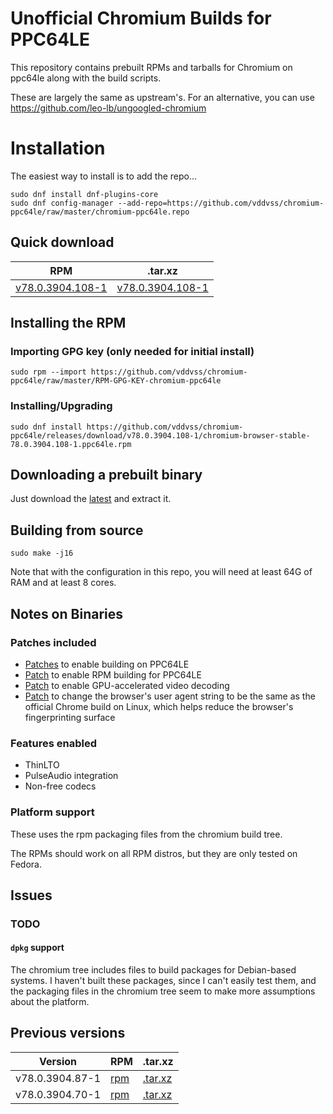 # Unofficial Chromium Builds for PPC64LE

This repository contains prebuilt RPMs and tarballs for Chromium on ppc64le
along with the build scripts.

These are largely the same as upstream's. For an alternative, you can use https://github.com/leo-lb/ungoogled-chromium

# Installation

The easiest way to install is to add the repo...

```
sudo dnf install dnf-plugins-core
sudo dnf config-manager --add-repo=https://github.com/vddvss/chromium-ppc64le/raw/master/chromium-ppc64le.repo
```

## Quick download

<!-- CURRENT TABLE -->
| RPM | .tar.xz |
| --- | ------- |
| [v78.0.3904.108-1](https://github.com/vddvss/chromium-ppc64le/releases/download/v78.0.3904.108-1/chromium-browser-stable-78.0.3904.108-1.ppc64le.rpm) | [v78.0.3904.108-1](https://github.com/vddvss/chromium-ppc64le/releases/download/v78.0.3904.108-1/chromium-browser-stable-78.0.3904.108-1.tar.xz) |

## Installing the RPM

### Importing GPG key (only needed for initial install)

```
sudo rpm --import https://github.com/vddvss/chromium-ppc64le/raw/master/RPM-GPG-KEY-chromium-ppc64le
```

### Installing/Upgrading

<!-- RPM INSTALL COMMAND -->
```
sudo dnf install https://github.com/vddvss/chromium-ppc64le/releases/download/v78.0.3904.108-1/chromium-browser-stable-78.0.3904.108-1.ppc64le.rpm
```

## Downloading a prebuilt binary

Just download the [latest](https://github.com/vddvss/chromium-ppc64le/releases/download/v78.0.3904.108-1/chromium-browser-stable-78.0.3904.108-1.tar.xz) and extract it.

## Building from source

```
sudo make -j16
```

Note that with the configuration in this repo, you will need at least 64G of RAM
and at least 8 cores. 

## Notes on Binaries

### Patches included

* [Patches](https://github.com/shawnanastasio/chromium_power) to enable building
  on PPC64LE
* [Patch](docker-root/patches/chrome/enable-rpm-build.patch) to enable RPM
  building for PPC64LE
* [Patch](docker-root/patches/chrome/enable-vaapi.patch) to enable
  GPU-accelerated video decoding
* [Patch](docker-root/patches/chrome/change-user-agent.patch) to change the
  browser's user agent string to be the same as the official Chrome build on
  Linux, which helps reduce the browser's fingerprinting surface

### Features enabled

* ThinLTO
* PulseAudio integration
* Non-free codecs

### Platform support

These uses the rpm packaging files from the chromium build tree.

The RPMs should work on all RPM distros, but they are only tested on Fedora.

## Issues

### TODO

#### `dpkg` support

The chromium tree includes files to build packages for Debian-based systems. I
haven't built these packages, since I can't easily test them, and the packaging
files in the chromium tree seem to make more assumptions about the platform.

## Previous versions

<!-- ARCHIVE TABLE -->
| Version  | RPM | .tar.xz |
| -------- | --- | --------|
| v78.0.3904.87-1 | [rpm](https://github.com/vddvss/chromium-ppc64le/releases/download/v78.0.3904.87-1/chromium-browser-stable-78.0.3904.87-1.ppc64le.rpm) | [.tar.xz](https://github.com/vddvss/chromium-ppc64le/releases/download/v78.0.3904.87-1/chromium-browser-stable-78.0.3904.87-1.tar.xz) |
| v78.0.3904.70-1 | [rpm](https://github.com/vddvss/chromium-ppc64le/releases/download/v78.0.3904.70-1/chromium-browser-stable-78.0.3904.70-1.ppc64le.rpm) | [.tar.xz](https://github.com/vddvss/chromium-ppc64le/releases/download/v78.0.3904.70-1/chromium-browser-stable-78.0.3904.70-1.tar.xz) |

